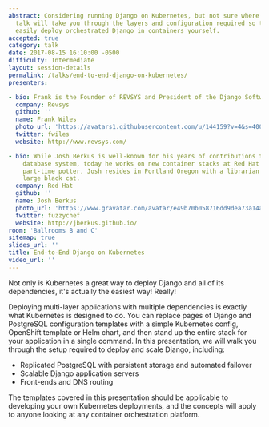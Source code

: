 ```yaml
---
abstract: Considering running Django on Kubernetes, but not sure where to start? This
  talk will take you through the layers and configuration required so that you can
  easily deploy orchestrated Django in containers yourself.
accepted: true
category: talk
date: 2017-08-15 16:10:00 -0500
difficulty: Intermediate
layout: session-details
permalink: /talks/end-to-end-django-on-kubernetes/
presenters:

- bio: Frank is the Founder of REVSYS and President of the Django Software Foundation
  company: Revsys
  github: ''
  name: Frank Wiles
  photo_url: 'https://avatars1.githubusercontent.com/u/144159?v=4&s=400'
  twitter: fwiles
  website: http://www.revsys.com/

- bio: While Josh Berkus is well-known for his years of contributions to the PostgreSQL
    database system, today he works on new container stacks at Red Hat's Project Atomic. A
    part-time potter, Josh resides in Portland Oregon with a librarian and a startlingly
    large black cat.
  company: Red Hat
  github: ''
  name: Josh Berkus
  photo_url: 'https://www.gravatar.com/avatar/e49b70b058716dd9dea73a14a1d9856e?s=400'
  twitter: fuzzychef
  website: http://jberkus.github.io/
room: 'Ballrooms B and C'
sitemap: true
slides_url: ''
title: End-to-End Django on Kubernetes
video_url: ''
---
```


Not only is Kubernetes a great way to deploy Django and all of its dependencies, it's actually the easiest way! Really!

Deploying multi-layer applications with multiple dependencies is exactly what Kubernetes is designed to do. You can replace pages of Django and PostgreSQL configuration templates with a simple Kubernetes config, OpenShift template or Helm chart, and then stand up the entire stack for your application in a single command. In this presentation, we will walk you through the setup required to deploy and scale Django, including:

* Replicated PostgreSQL with persistent storage and automated failover
* Scalable Django application servers
* Front-ends and DNS routing

The templates covered in this presentation should be applicable to developing your own Kubernetes deployments, and the concepts will apply to anyone looking at any container orchestration platform.
